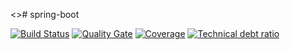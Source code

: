<># spring-boot

[![Build Status](https://travis-ci.org/iHatebug/spring-boot.svg?branch=master)](https://travis-ci.org/iHatebug/spring-boot)
[![Quality Gate](https://sonarqube.com/api/badges/gate?key=com.hanze:-spring-boot)](https://sonarqube.com/dashboard/index/com.hanze:-spring-boot)
[![Coverage](https://sonarqube.com/api/badges/measure?key=com.hanze:-spring-boot&metric=coverage)](https://sonarqube.com/dashboard/index/com.hanze:-spring-boot)
[![Technical debt ratio](https://sonarqube.com/api/badges/measure?key=com.hanze:-spring-boot&metric=sqale_debt_ratio)](https://sonarqube.com/dashboard/index/com.hanze:-spring-boot)
